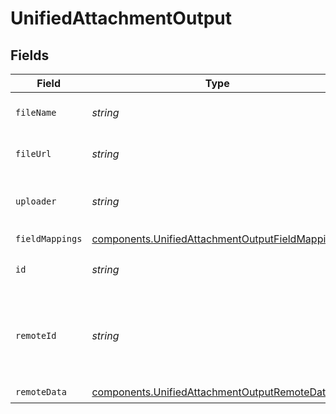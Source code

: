 # UnifiedAttachmentOutput


## Fields

| Field                                                                                                              | Type                                                                                                               | Required                                                                                                           | Description                                                                                                        |
| ------------------------------------------------------------------------------------------------------------------ | ------------------------------------------------------------------------------------------------------------------ | ------------------------------------------------------------------------------------------------------------------ | ------------------------------------------------------------------------------------------------------------------ |
| `fileName`                                                                                                         | *string*                                                                                                           | :heavy_check_mark:                                                                                                 | The file name of the attachment                                                                                    |
| `fileUrl`                                                                                                          | *string*                                                                                                           | :heavy_check_mark:                                                                                                 | The file url of the attachment                                                                                     |
| `uploader`                                                                                                         | *string*                                                                                                           | :heavy_check_mark:                                                                                                 | The uploader's uuid of the attachment                                                                              |
| `fieldMappings`                                                                                                    | [components.UnifiedAttachmentOutputFieldMappings](../../models/components/unifiedattachmentoutputfieldmappings.md) | :heavy_check_mark:                                                                                                 | N/A                                                                                                                |
| `id`                                                                                                               | *string*                                                                                                           | :heavy_minus_sign:                                                                                                 | The uuid of the attachment                                                                                         |
| `remoteId`                                                                                                         | *string*                                                                                                           | :heavy_minus_sign:                                                                                                 | The id of the attachment in the context of the 3rd Party                                                           |
| `remoteData`                                                                                                       | [components.UnifiedAttachmentOutputRemoteData](../../models/components/unifiedattachmentoutputremotedata.md)       | :heavy_check_mark:                                                                                                 | N/A                                                                                                                |